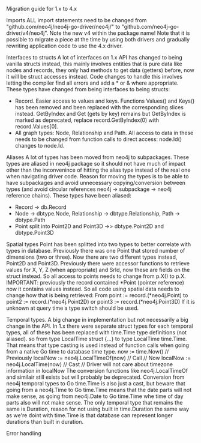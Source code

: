 Migration guide for 1.x to 4.x

Imports
ALL import statements need to be changed from "github.com/neo4j/neo4j-go-driver/neo4j/" to
"github.com/neo4j-go-driver/v4/neo4j". Note the new v4 within the package name! Note that it is
possible to migrate a piece at the time by using both drivers and gradually rewriting application
code to use the 4.x driver.

Interfaces to structs
A lot of interfaces on 1.x API has changed to being vanilla structs instead, this mainly involves
entities that is pure data like nodes and records, they only had methods to get data (getters) before,
now it will be struct accesses instead. Code changes to handle this involves letting the compiler find
all errors and add a * or & where appropriate.
These types have changed from being interfaces to being structs:
* Record. Easier access to values and keys. Functions Values() and Keys() has been removed and
been replaced with the corresponding slices instead. GetByIndex and Get (gets by key) remains
but GetByIndex is marked as deprecated, replace record.GetByIndex(0) with record.Values[0].
* All graph types: Node, Relationship and Path. All access to data in these needs to be changed
from function calls to direct access: node.Id() changes to node.Id.

Aliases
A lot of types has been moved from neo4j to subpackages. These types are aliased in neo4j package so
it should not have much of impact other than the inconvenince of hitting the alias type instead of the
real one  when navigating driver code. Reason for moving the types is to be able to have subpackages
and avoid unnecessary copying/conversion between types (and avoid circular references neo4j -> subpackage -> neo4j reference chains).
These types have been aliased:
* Record -> db.Record
* Node -> dbtype.Node, Relationship -> dbtype.Relationship, Path -> dbtype.Path
* Point split into Point2D and Point3D ->> dbtype.Point2D and dbtype.Point3D

Spatial types
Point has been splitted into two types to better correlate with types in database.
Previously there was one Point that stored number of dimensions (two or three). Now there are
two different types instead, Point2D and Point3D. Previously there were accessor functions to
retrieve values for X, Y, Z (when appropriate) and SrId, now these are fields on the struct
instead. So all access to points needs to change from p.X() to p.X. IMPORTANT: previously the record
contained *Point (pointer reference) now it contains values instead. So all code using spatial data
needs to change how that is being retrieved:
From point := record.(*neo4j.Point) to point2 := record.(*neo4j.Point2D) or point3 := record.(*neo4j.Point3D)
If it is unknown at query time a type switch should be used.

Temporal types.
A big change in implementation but not necessarily a big change in the API. In 1.x there were separate struct types for each temporal types, all of these has been replaced with time.Time type definitions (not aliased). so from type LocalTime struct {...} to type LocalTime time.Time. That means that type casting is used instead of function calls when going from a native Go time to database time type. 
    now := time.Now()
    // Previously
    localNow := neo4j.LocalTimeOf(now) // Call
    // Now
    localNow := neo4j.LocalTime(now) // Cast
    // Driver will not care about timezone information in localNow
The conversion functions like neo4j.LocalTimeOf and similair still exists but will probably be
deprecated.
Conversion from neo4j temporal types to Go time.Time is also just a cast, but beware that going
from a neo4j.Time to Go time.Time means that the date parts will not make sense, as going from
neo4j.Date to Go time.Time whe time of day parts also will not make sense.
The only temporal type that remains the same is Duration, reason for not using built in time.Duration
the same way as we're doint with time.Time is that database can represent longer durations than
built in duration.


Error handling
